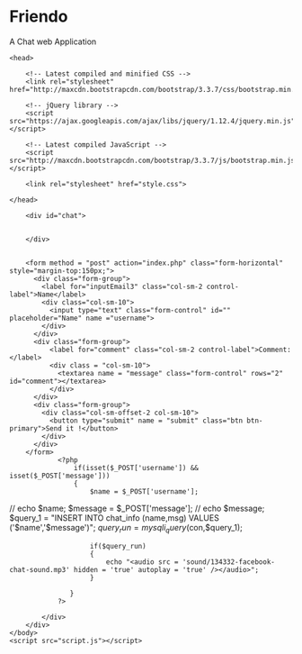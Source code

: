 # Friendo
A Chat web Application
<?php

    include 'db.php';

?>

<!DOCTYPE html>


<html>
    
    <head>
        
        <!-- Latest compiled and minified CSS -->
        <link rel="stylesheet" href="http://maxcdn.bootstrapcdn.com/bootstrap/3.3.7/css/bootstrap.min.css">

        <!-- jQuery library -->
        <script src="https://ajax.googleapis.com/ajax/libs/jquery/1.12.4/jquery.min.js"></script>

        <!-- Latest compiled JavaScript -->
        <script src="http://maxcdn.bootstrapcdn.com/bootstrap/3.3.7/js/bootstrap.min.js"></script>
        
        <link rel="stylesheet" href="style.css">
        
    </head>


<body onload= "ajax(); ">

<div class="container" style="" >
    <div id="chat_box">
        
        <div id="chat">
        
        
        </div>

                
        <form method = "post" action="index.php" class="form-horizontal" style="margin-top:150px;">
          <div class="form-group">
            <label for="inputEmail3" class="col-sm-2 control-label">Name</label>
            <div class="col-sm-10">
              <input type="text" class="form-control" id="" placeholder="Name" name ="username">
            </div>
          </div>
          <div class="form-group">
              <label for="comment" class="col-sm-2 control-label">Comment:</label>
              <div class = "col-sm-10">
                <textarea name = "message" class="form-control" rows="2" id="comment"></textarea>
              </div>
          </div>
          <div class="form-group">
            <div class="col-sm-offset-2 col-sm-10">
              <button type="submit" name = "submit" class="btn btn-primary">Send it !</button>
            </div>
          </div>
        </form>
                <?php
                    if(isset($_POST['username']) && isset($_POST['message']))
                    {
                        $name = $_POST['username'];
//                        echo $name;
                        $message = $_POST['message'];
//                        echo $message;
                        $query_1 = "INSERT INTO chat_info (name,msg) VALUES ('$name','$message')";
                        $query_run = mysqli_query($con,$query_1);
                
                        if($query_run)
                        {
                            echo "<audio src = 'sound/134332-facebook-chat-sound.mp3' hidden = 'true' autoplay = 'true' /></audio>";
                        }

                   }
                ?>
                
            </div>
        </div>
    </body>
    <script src="script.js"></script>

</html>
